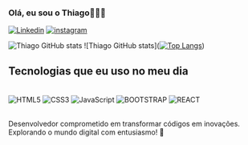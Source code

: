 ### Olá, eu sou o Thiago🙋🏻‍♂

[![Linkedin](https://img.shields.io/badge/LinkedIn-0077B5?style=for-the-badge&logo=linkedin&logoColor=white)](https://www.linkedin.com/in/thiagodevbr/)
[![instagram](https://img.shields.io/badge/Instagram-E4405F?style=for-the-badge&logo=instagram&logoColor=white)](https://instagram.com/luizdevbr?igshid=OGQ5ZDc2ODk2ZA%3D%3D&utm_source=qr)

![Thiago GitHub stats](https://github-readme-stats.vercel.app/api?username=devluizbr&show_icons=true&theme=dracula)
![Thiago GitHub stats]([![Top Langs](https://github-readme-stats.vercel.app/api/top-langs/?username=devluizbr&layout=pie)](https://github.com/anuraghazra/github-readme-stats))

## Tecnologias que eu uso no meu dia 

<div style="display: inline_block"><br/>
<img align="center" alt="HTML5" src="https://img.shields.io/badge/HTML5-E34F26?style=for-the-badge&logo=html5&logoColor=white" />
<img align="center" alt="CSS3" src="https://img.shields.io/badge/CSS3-1572B6?style=for-the-badge&logo=css3&logoColor=white" />
<img align="center" alt="JavaScript" src="https://img.shields.io/badge/JavaScript-F7DF1E?style=for-the-badge&logo=javascript&logoColor=black" />
<img align="center" alt="BOOTSTRAP" src="https://img.shields.io/badge/Bootstrap-563D7C?style=for-the-badge&logo=bootstrap&logoColor=white"/>
<img align="center" alt="REACT" src="https://img.shields.io/badge/React-20232A?style=for-the-badge&logo=react&logoColor=61DAFB"/></div><br>

Desenvolvedor comprometido em transformar códigos em inovações. Explorando o mundo digital com entusiasmo! 🚀
